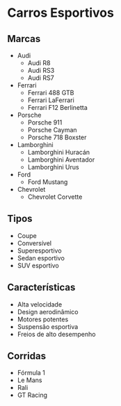 # Carros Esportivos

## Marcas

- Audi
  - Audi R8
  - Audi RS3
  - Audi RS7
- Ferrari
  - Ferrari 488 GTB
  - Ferrari LaFerrari
  - Ferrari F12 Berlinetta
- Porsche
  - Porsche 911
  - Porsche Cayman
  - Porsche 718 Boxster
- Lamborghini
  - Lamborghini Huracán
  - Lamborghini Aventador
  - Lamborghini Urus
- Ford
  - Ford Mustang
- Chevrolet
  - Chevrolet Corvette

## Tipos

- Coupe
- Conversível
- Superesportivo
- Sedan esportivo
- SUV esportivo

## Características

- Alta velocidade
- Design aerodinâmico
- Motores potentes
- Suspensão esportiva
- Freios de alto desempenho

## Corridas

- Fórmula 1
- Le Mans
- Rali
- GT Racing

